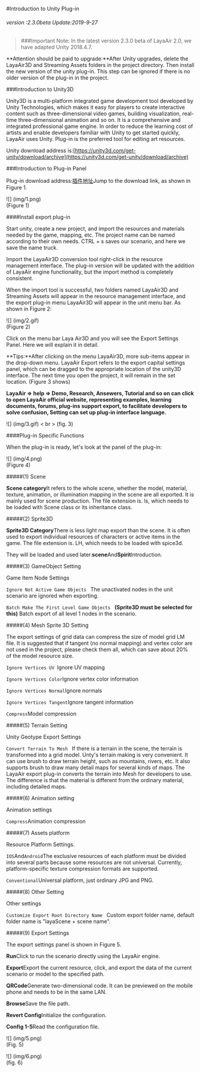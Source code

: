 #Introduction to Unity Plug-in

###### *version :2.3.0beta   Update:2019-9-27*

>###Important Note: In the latest version 2.3.0 beta of LayaAir 2.0, we have adapted Unity 2018.4.7.

**Attention should be paid to upgrade:**After Unity upgrades, delete the LayaAir3D and Streaming Assets folders in the project directory. Then install the new version of the unity plug-in. This step can be ignored if there is no older version of the plug-in in the project.

###Introduction to Unity3D

Unity3D is a multi-platform integrated game development tool developed by Unity Technologies, which makes it easy for players to create interactive content such as three-dimensional video games, building visualization, real-time three-dimensional animation and so on. It is a comprehensive and integrated professional game engine. In order to reduce the learning cost of artists and enable developers familiar with Unity to get started quickly, LayaAir uses Unity. Plug-in is the preferred tool for editing art resources.

Unity download address is:[https://unity3d.com/get-unity/download/archive](https://unity3d.com/get-unity/download/archive)

###Introduction to Plug-in Panel

Plug-in download address:[插件地址](https://ldc2.layabox.com/layadownload/?type=layaairide-LayaAir%20IDE%202.0.0)Jump to the download link, as shown in Figure 1.

![] (img/1.png)<br> (Figure 1)

####Install export plug-in

Start unity, create a new project, and import the resources and materials needed by the game, mapping, etc. The project name can be named according to their own needs. CTRL + s saves our scenario, and here we save the name truck.

Import the LayaAir3D conversion tool right-click in the resource management interface. The plug-in version will be updated with the addition of LayaAir engine functionality, but the import method is completely consistent.

When the import tool is successful, two folders named LayaAir3D and Streaming Assets will appear in the resource management interface, and the export plug-in menu LayaAir3D will appear in the unit menu bar. As shown in Figure 2:

![] (img/2.gif) <br> (Figure 2)

Click on the menu bar Laya Air3D and you will see the Export Settings Panel. Here we will explain it in detail.

**Tips:**After clicking on the menu LayaAir3D, more sub-items appear in the drop-down menu. LayaAir Export refers to the export capital settings panel, which can be dragged to the appropriate location of the unity3D interface. The next time you open the project, it will remain in the set location. (Figure 3 shows)

**LayaAir => help => Demo, Research, Ansewers, Tutorial and so on can click to open LayaAir official website, representing examples, learning documents, forums, plug-ins support export, to facilitate developers to solve confusion, Setting can set up plug-in interface language.**	

![] (img/3.gif) < br > (fig. 3)

####Plug-in Specific Functions

When the plug-in is ready, let's look at the panel of the plug-in:

![] (img/4.png)<br> (Figure 4)

#####(1) Scene

​**Scene category**It refers to the whole scene, whether the model, material, texture, animation, or illumination mapping in the scene are all exported. It is mainly used for scene production. The file extension is. ls, which needs to be loaded with Scene class or its inheritance class.

#####(2) Sprite3D

​**Sprite3D Category**There is less light map export than the scene. It is often used to export individual resources of characters or active items in the game. The file extension is. LH, which needs to be loaded with spice3d.

They will be loaded and used later.**scene**And**Spirit**Introduction.

#####(3) GameObject Setting

Game Item Node Settings

`Ignore Not Active Game Objects `
The unactivated nodes in the unit scenario are ignored when exporting.

`Batch Make The First Level Game Objects ` **(Sprite3D must be selected for this)**
Batch export of all level 1 nodes in the scenario.

#####(4) Mesh Sprite 3D Setting

The export settings of grid data can compress the size of model grid LM file. It is suggested that if tangent (no normal mapping) and vertex color are not used in the project, please check them all, which can save about 20% of the model resource size.

`Ignore Vertices UV `Ignore UV mapping

`Ignore Vertices Color`Ignore vertex color information

`Ignore Vertices Normal`Ignore normals

`Ignore Vertices Tangent`Ignore tangent information

`Compress`Model compression

#####(5) Terrain Setting

Unity Geotype Export Settings

`Convert Terrain To Mesh `
If there is a terrain in the scene, the terrain is transformed into a grid model.
Unty's terrain making is very convenient. It can use brush to draw terrain height, such as mountains, rivers, etc. It also supports brush to draw many detail maps for several kinds of maps. The LayaAir export plug-in converts the terrain into Mesh for developers to use. The difference is that the material is different from the ordinary material, including detailed maps.

#####(6) Animation setting

Animation settings

`Compress`Animation compression

#####(7) Assets platform

Resource Platform Settings.

`IOS`And`Android`The exclusive resources of each platform must be divided into several parts because some resources are not universal. Currently, platform-specific texture compression formats are supported.

`Conventional`Universal platform, just ordinary JPG and PNG.

#####(8) Other Setting

Other settings

`Customize Export Root Directory Name `
Custom export folder name, default folder name is "layaScene + scene name".

#####(9) Export Settings

The export settings panel is shown in Figure 5.

**Run**Click to run the scenario directly using the LayaAir engine.

**Export**Export the current resource, click, and export the data of the current scenario or model to the specified path.

**QRCode**Generate two-dimensional code. It can be previewed on the mobile phone and needs to be in the same LAN.

**Browse**Save the file path.

**Revert Config**Initialize the configuration.

**Config 1-5**Read the configuration file.

![] (img/5.png)<br> (Fig. 5)

![] (img/6.png)<br> (fig. 6)